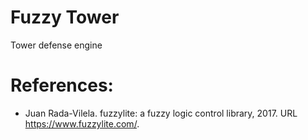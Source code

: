 # Fuzzy Tower
Tower defense engine

# References:
- Juan Rada-Vilela. fuzzylite: a fuzzy logic control library, 2017. URL https://www.fuzzylite.com/.
